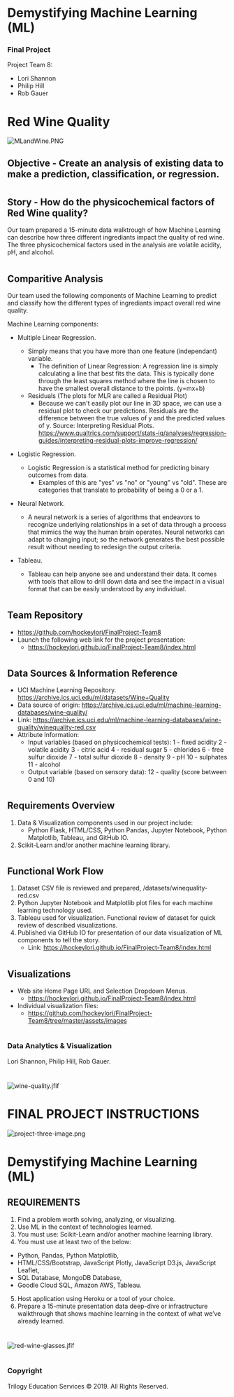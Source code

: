 # Demystifying Machine Learning (ML)
### Final Project
Project Team 8: 
* Lori Shannon
* Philip Hill
* Rob Gauer
# 
# Red Wine Quality 

![MLandWine.PNG](images-README/MLandWine.PNG)
## Objective - Create an analysis of existing data to make a prediction, classification, or regression.
#
## Story - How do the physicochemical factors of Red Wine quality?
  Our team prepared a 15-minute data walktrough of how Machine Learning can describe how three different ingrediants impact the quality of red wine. The three physicochemical factors used in the analysis are volatile acidity, pH, and alcohol.
#
## Comparitive Analysis
Our team used the following components of Machine Learning to predict and classify how the different types of ingrediants impact overall red wine quality.
   
   Machine Learning components:
   * Multiple Linear Regression.
      * Simply means that you have more than one feature (independant) variable.
        * The definition of Linear Regression:  A regression line is simply calculating a line that best fits the data. This is typically done through the least squares method where the line is chosen to have the smallest overall distance to the points. (y=mx+b)
      * Residuals (The plots for MLR are called a Residual Plot)
        * Because we can't easily plot our line in 3D space, we can use a residual plot to check our predictions. Residuals are the difference between the true values of y and the predicted values of y. 
          Source: Interpreting Residual Plots. https://www.qualtrics.com/support/stats-iq/analyses/regression-guides/interpreting-residual-plots-improve-regression/    
            

   * Logistic Regression.
      * Logistic Regression is a statistical method for predicting binary outcomes from data.
        * Examples of this are "yes" vs "no" or "young" vs "old".
          These are categories that translate to probability of being a 0 or a 1.

   * Neural Network.
      * A neural network is a series of algorithms that endeavors to recognize underlying relationships in a set of data through a process that mimics the way the human brain operates. Neural networks can adapt to changing input; so the network generates the best possible result without needing to redesign the output criteria.

   * Tableau.
      * Tableau can help anyone see and understand their data. It comes with tools that allow to drill down data and see the impact in a visual format that can be easily understood by any individual.
#  
## Team Repository
  * https://github.com/hockeylori/FinalProject-Team8
  * Launch the following web link for the project presentation:  
      * https://hockeylori.github.io/FinalProject-Team8/index.html
#
## Data Sources & Information Reference
   * UCI Machine Learning Repository. https://archive.ics.uci.edu/ml/datasets/Wine+Quality 
   * Data source of origin: https://archive.ics.uci.edu/ml/machine-learning-databases/wine-quality/
   * Link: https://archive.ics.uci.edu/ml/machine-learning-databases/wine-quality/winequality-red.csv
   * Attribute Information:
      * Input variables (based on physicochemical tests):
          1 - fixed acidity
          2 - volatile acidity
          3 - citric acid
          4 - residual sugar
          5 - chlorides
          6 - free sulfur dioxide
          7 - total sulfur dioxide
          8 - density
          9 - pH
          10 - sulphates
          11 - alcohol
      * Output variable (based on sensory data):
          12 - quality (score between 0 and 10)
#           
## Requirements Overview
  1. Data & Visualization components used in our project include:
      * Python Flask, HTML/CSS, Python Pandas, Jupyter Notebook, Python Matplotlib, Tableau, and GitHub IO. 
  2. Scikit-Learn and/or another machine learning library.

#
## Functional Work Flow 
  1. Dataset CSV file is reviewed and prepared, /datasets/winequality-red.csv 
  2. Python Jupyter Notebook and Matplotlib plot files for each machine learning technology used.
  3. Tableau used for visualization. Functional review of dataset for quick review of described visualizations.
  4. Published via GitHub IO for presentation of our data visualization of ML components to tell the story.
      * Link:  https://hockeylori.github.io/FinalProject-Team8/index.html
  #
## Visualizations
  * Web site Home Page URL and Selection Dropdown Menus.
    * https://hockeylori.github.io/FinalProject-Team8/index.html
  * Individual visualization files:
    * https://github.com/hockeylori/FinalProject-Team8/tree/master/assets/images

# 
### Data Analytics & Visualization 
 Lori Shannon, Philip Hill, Rob Gauer.
# 
![wine-quality.jfif](images-README/wine-quality.jfif)
#
#
# FINAL PROJECT INSTRUCTIONS

![project-three-image.png](images-README/project-three-image.png)

# Demystifying Machine Learning (ML)

## REQUIREMENTS
1. Find a problem worth solving, analyzing, or visualizing.
2. Use ML in the context of technologies learned.
3. You must use: Scikit-Learn and/or another machine learning library.
4. You must use at least two of the below:
  * Python, Pandas, Python Matplotlib, 
  * HTML/CSS/Bootstrap, JavaScript Plotly, JavaScript D3.js, JavaScript Leaflet, 
  * SQL Database, MongoDB Database, 
  * Goodle Cloud SQL, Amazon AWS, Tableau.
5. Host application using Heroku or a tool of your choice.
6. Prepare a 15-minute presentation data deep-dive or infrastructure walkthrough that shows machine learning in the context of what we’ve already learned. 
#
![red-wine-glasses.jfif](images-README/red-wine-glasses.jfif)
# 
### Copyright
Trilogy Education Services © 2019. All Rights Reserved.
# 